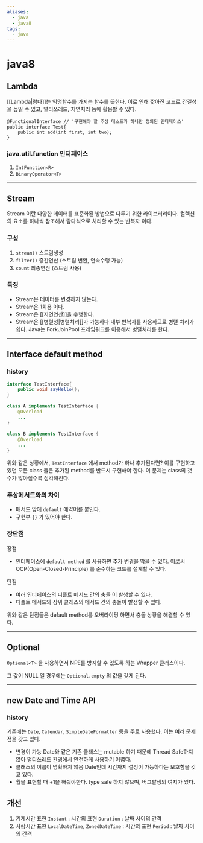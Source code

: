 ```yaml
---
aliases:
  - java
  - java8
tags:
  - java
---
```

# java8
## Lambda
[[Lambda|람다]]는 익명함수를 가지는 함수를 뜻한다.
이로 인해 짧아진 코드로 간결성을 높일 수 있고, 멀티쓰레드, 지연처리 등에 활용할 수 있다.

```
@FunctionalInterface // '구현해야 할 추상 메소드가 하나만 정의된 인터페이스'
public interface Test{
	public int add(int first, int two);
}
```
### java.util.function 인터페이스

1. `IntFunction<R>`
2. `BinaryOperator<T>`
---- 
## Stream

Stream 이란 다양한 데이터를 표준화된 방법으로 다루기 위한 라이브러리이다.
컬렉션의 요소를 하나씩 참조해서 람다식으로 처리할 수 있는 반복자 이다.
### 구성
1. `stream()`
   스트림생성
2. `filter()`
   중간연산 (스트림 변환, 연속수행 가능) 
3. `count`
   최종연산 (스트림 사용)
### 특징
- Stream은 데이터를 변경하지 않는다.
- Stream은 1회용 이다.
- Stream은 [[지연연산]]을 수행한다.
- Stream은 [[병렬성|병렬처리]]가 가능하다
  내부 반복자를 사용하므로 병렬 처리가 쉽다.
  Java는 ForkJoinPool 프레임워크를 이용해서 병렬처리를 한다.

----
## Interface default method

### history
``` java
interface TestInterface{
	public void sayHello();
}

class A implements TestInterface {
	@Overload
	...
}

class B implements TestInterface {
	@Overload
	...
}
```

위와 같은 상황에서, `TestInterface` 에서 method가 하나 추가된다면?
이를 구현하고 있던 모든 class 들은 추가된 method를 반드시 구현해야 한다.
이 문제는 class의 갯수가 많아질수록 심각해진다.

### 추상메서드와의 차이

- 매서드 앞에 `default` 예약어를 붙인다.
- 구현부 `{}` 가 있어야 한다.

### 장단점
장점
- 인터페이스에 `default method` 를 사용하면 추가 변경을 막을 수 있다.
  이로써 OCP(Open-Closed-Principle) 를 준수하는 코드를 설계할 수 있다.

단점
- 여러 인터페이스의 디폴트 메서드 간의 충돌 이 발생할 수 있다.
- 디폴트 메서드와 상위 클래스의 메서드 간의 충돌이 발생할 수 있다.
  
위와 같은 단점들은 default method를 오버라이딩 하면서 충돌 상황을 해결할 수 있다.

---- 
## Optional
`Optional<T>` 을 사용하면서 NPE를 방지할 수 있도록 하는 Wrapper 클래스이다. 

그 값이 NULL 일 경우에는 `Optional.empty` 의 값을 갖게 된다.

----

## new Date and Time API

### history

기존에는 `Date`, `Calendar`, `SimpleDateFormatter` 등을 주로 사용했다. 이는 여러 문제점을 갖고 있다.
- 변경이 가능
  Date와 같은 기존 클래스는 mutable 하기 때문에 Thread Safe하지 않아 멀티쓰레드 환경에서 안전하게 사용하기 어렵다.
- 클래스의 이름이 명확하지 않음
  Date인데 시간까지 설정이 가능하다는 모호함을 갖고 있다.
- 월을 표현할 때 +1을 해줘야한다.
  type safe 하지 않으며, 버그발생의 여지가 있다.

## 개선
1. 기계시간 표현
   `Instant` : 시간의 표현
   `Duration` : 날짜 사이의 간격
2. 사람시간 표현
   `LocalDateTime`, `ZonedDateTime` : 시간의 표현
   `Period` : 날짜 사이의 간격 